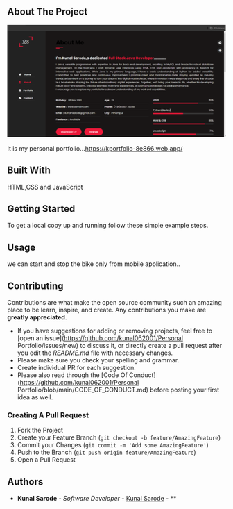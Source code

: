 <br/>
<p align="center">
</p>



## About The Project

![Screen Shot](portfolio.png)

It is my personal portfolio...https://kportfolio-8e866.web.app/

## Built With

HTML,CSS and JavaScript

## Getting Started

To get a local copy up and running follow these simple example steps.

## Usage

we can start and stop the bike only from mobile application..

## Contributing

Contributions are what make the open source community such an amazing place to be learn, inspire, and create. Any contributions you make are **greatly appreciated**.
* If you have suggestions for adding or removing projects, feel free to [open an issue](https://github.com/kunal062001/Personal Portfolio/issues/new) to discuss it, or directly create a pull request after you edit the *README.md* file with necessary changes.
* Please make sure you check your spelling and grammar.
* Create individual PR for each suggestion.
* Please also read through the [Code Of Conduct](https://github.com/kunal062001/Personal Portfolio/blob/main/CODE_OF_CONDUCT.md) before posting your first idea as well.

### Creating A Pull Request

1. Fork the Project
2. Create your Feature Branch (`git checkout -b feature/AmazingFeature`)
3. Commit your Changes (`git commit -m 'Add some AmazingFeature'`)
4. Push to the Branch (`git push origin feature/AmazingFeature`)
5. Open a Pull Request


## Authors

* **Kunal Sarode** - *Software Developer* - [Kunal Sarode](https://github.com/kunal062001/) - **

